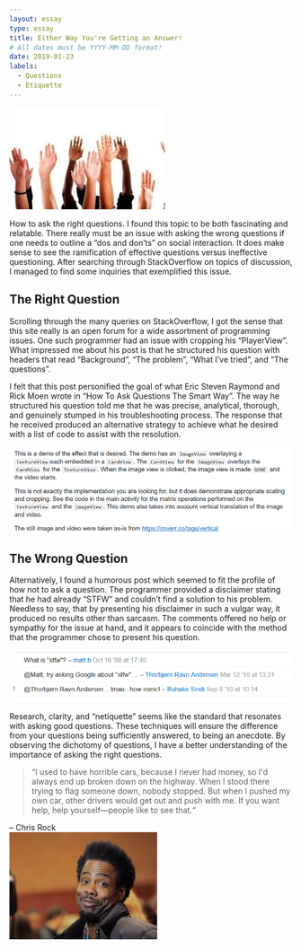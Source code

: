```yaml
---
layout: essay
type: essay
title: Either Way You're Getting an Answer!
# All dates must be YYYY-MM-DD format!
date: 2019-01-23
labels:
  - Questions
  - Etiquette
---
```


<img class="ui medium middle floated image" src="../images/Question.jpg">

How to ask the right questions.  I found this topic to be both fascinating and relatable.  There really must be an issue with asking the wrong questions if one needs to outline a “dos and don’ts” on social interaction.  It does make sense to see the ramification of effective questions versus ineffective questioning.  After searching through StackOverflow on topics of discussion, I managed to find some inquiries that exemplified this issue.

## The Right Question

Scrolling through the many queries on StackOverflow, I got the sense that this site really is an open forum for a wide assortment of programming issues.  One such programmer had an issue with cropping his “PlayerView”.  What impressed me about his post is that he structured his question with headers that read “Background”, “The problem”, “What I’ve tried”, and “The questions”.  

I felt that this post personified the goal of what Eric Steven Raymond and Rick Moen wrote in “How To Ask Questions The Smart Way”.  The way he structured his question told me that he was precise, analytical, thorough, and genuinely stumped in his troubleshooting process.  The response that he received produced an alternative strategy to achieve what he desired with a list of code to assist with the resolution.

<img class="ui medium left floated image" src="../images/Right.PNG">

## The Wrong Question
Alternatively, I found a humorous post which seemed to fit the profile of how not to ask a question.  The programmer provided a disclaimer stating that he had already “STFW” and couldn’t find a solution to his problem.  Needless to say, that by presenting his disclaimer in such a vulgar way, it produced no results other than sarcasm.  The comments offered no help or sympathy for the issue at hand, and it appears to coincide with the method that the programmer chose to present his question.

<img class="ui medium left floated image" src="../images/Wrong.PNG">

Research, clarity, and “netiquette” seems like the standard that resonates with asking good questions.  These techniques will ensure the difference from your questions being sufficiently answered, to being an anecdote.  By observing the dichotomy of questions, I have a better understanding of the importance of asking the right questions.

<blockquote cite="http://www.oprah.com/spirit/chris-rock-interview-chris-rocks-best-advice#ixzz5dUrG1EQH">
    <p>“I used to have horrible cars, because I never had money, so I'd always end up broken down on the highway. When I stood there trying to flag someone down, nobody stopped. But when I pushed my own car, other drivers would get out and push with me.  If you want help, help yourself—people like to see that.“</p>
</blockquote>
<footer>
  – Chris Rock
</footer>

<img class="ui medium right floated image" src="../images/ChrisRock.jpg">
